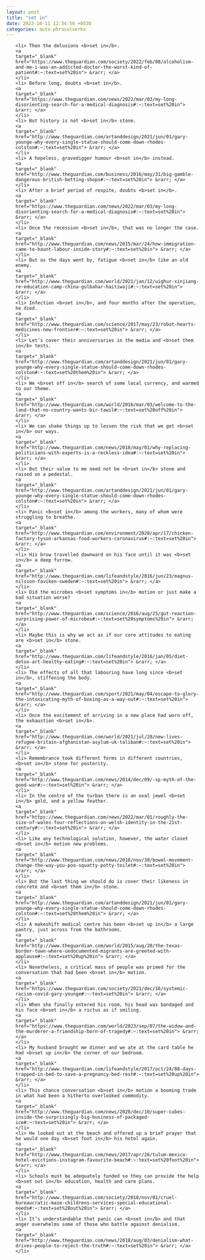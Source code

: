 ```yaml
---
layout: post
title: "set in"
date: 2023-10-11 12:34:56 +0530
categories: auto-phrasalverbs
---
```

<ol>

    <li> Then the delusions <b>set in</b>.
    <a 
    target="_blank" 
    href="https://www.theguardian.com/society/2022/feb/08/alcoholism-and-me-i-was-an-addicted-doctor-the-worst-kind-of-patient#:~:text=set%20in"> &rarr; </a>
    </li>
    <li> Before long, doubts <b>set in</b>.
    <a 
    target="_blank" 
    href="https://www.theguardian.com/news/2022/mar/03/my-long-disorienting-search-for-a-medical-diagnosis#:~:text=set%20in"> &rarr; </a>
    </li>
    <li> But history is not <b>set in</b> stone.
    <a 
    target="_blank" 
    href="http://www.theguardian.com/artanddesign/2021/jun/01/gary-younge-why-every-single-statue-should-come-down-rhodes-colston#:~:text=set%20in"> &rarr; </a>
    </li>
    <li> A hopeless, gravedigger humour <b>set in</b> instead.
    <a 
    target="_blank" 
    href="http://www.theguardian.com/business/2016/may/31/big-gamble-dangerous-british-betting-shops#:~:text=set%20in"> &rarr; </a>
    </li>
    <li> After a brief period of respite, doubts <b>set in</b>.
    <a 
    target="_blank" 
    href="https://www.theguardian.com/news/2022/mar/03/my-long-disorienting-search-for-a-medical-diagnosis#:~:text=set%20in"> &rarr; </a>
    </li>
    <li> Once the recession <b>set in</b>, that was no longer the case.
    <a 
    target="_blank" 
    href="http://www.theguardian.com/news/2015/mar/24/how-immigration-came-to-haunt-labour-inside-story#:~:text=set%20in"> &rarr; </a>
    </li>
    <li> But as the days went by, fatigue <b>set in</b> like an old enemy.
    <a 
    target="_blank" 
    href="http://www.theguardian.com/world/2021/jan/12/uighur-xinjiang-re-education-camp-china-gulbahar-haitiwaji#:~:text=set%20in"> &rarr; </a>
    </li>
    <li> Infection <b>set in</b>, and four months after the operation, he died.
    <a 
    target="_blank" 
    href="http://www.theguardian.com/science/2017/may/23/robot-hearts-medicines-new-frontier#:~:text=set%20in"> &rarr; </a>
    </li>
    <li> Let’s cover their anniversaries in the media and <b>set them in</b> tests.
    <a 
    target="_blank" 
    href="http://www.theguardian.com/artanddesign/2021/jun/01/gary-younge-why-every-single-statue-should-come-down-rhodes-colston#:~:text=set%20them%20in"> &rarr; </a>
    </li>
    <li> We <b>set off in</b> search of some local currency, and warmed to our theme.
    <a 
    target="_blank" 
    href="http://www.theguardian.com/world/2016/mar/03/welcome-to-the-land-that-no-country-wants-bir-tawil#:~:text=set%20off%20in"> &rarr; </a>
    </li>
    <li> We can shake things up to lessen the risk that we get <b>set in</b> our ways.
    <a 
    target="_blank" 
    href="http://www.theguardian.com/news/2018/may/01/why-replacing-politicians-with-experts-is-a-reckless-idea#:~:text=set%20in"> &rarr; </a>
    </li>
    <li> But their value to me need not be <b>set in</b> stone and raised on a pedestal.
    <a 
    target="_blank" 
    href="http://www.theguardian.com/artanddesign/2021/jun/01/gary-younge-why-every-single-statue-should-come-down-rhodes-colston#:~:text=set%20in"> &rarr; </a>
    </li>
    <li> Panic <b>set in</b> among the workers, many of whom were struggling to breathe.
    <a 
    target="_blank" 
    href="http://www.theguardian.com/environment/2020/apr/17/chicken-factory-tyson-arkansas-food-workers-coronavirus#:~:text=set%20in"> &rarr; </a>
    </li>
    <li> His brow travelled downward on his face until it was <b>set in</b> a deep furrow.
    <a 
    target="_blank" 
    href="http://www.theguardian.com/lifeandstyle/2016/jun/23/magnus-nilsson-faviken-sweden#:~:text=set%20in"> &rarr; </a>
    </li>
    <li> Did the microbes <b>set symptoms in</b> motion or just make a bad situation worse?
    <a 
    target="_blank" 
    href="http://www.theguardian.com/science/2016/aug/25/gut-reaction-surprising-power-of-microbes#:~:text=set%20symptoms%20in"> &rarr; </a>
    </li>
    <li> Maybe this is why we act as if our core attitudes to eating are <b>set in</b> stone.
    <a 
    target="_blank" 
    href="http://www.theguardian.com/lifeandstyle/2016/jan/05/diet-detox-art-healthy-eating#:~:text=set%20in"> &rarr; </a>
    </li>
    <li> The effects of all that labouring have long since <b>set in</b>, stiffening the body.
    <a 
    target="_blank" 
    href="http://www.theguardian.com/sport/2021/may/04/escape-to-glory-the-intoxicating-myth-of-boxing-as-a-way-out#:~:text=set%20in"> &rarr; </a>
    </li>
    <li> Once the excitement of arriving in a new place had worn off, the exhaustion <b>set in</b>.
    <a 
    target="_blank" 
    href="http://www.theguardian.com/world/2021/jul/20/new-lives-refugee-britain-afghanistan-asylum-uk-taliban#:~:text=set%20in"> &rarr; </a>
    </li>
    <li> Remembrance took different forms in different countries, <b>set in</b> stone for posterity.
    <a 
    target="_blank" 
    href="http://www.theguardian.com/news/2014/dec/09/-sp-myth-of-the-good-war#:~:text=set%20in"> &rarr; </a>
    </li>
    <li> In the centre of the turban there is an oval jewel <b>set in</b> gold, and a yellow feather.
    <a 
    target="_blank" 
    href="https://www.theguardian.com/news/2022/mar/01/roughly-the-size-of-wales-four-reflections-on-welsh-identity-in-the-21st-century#:~:text=set%20in"> &rarr; </a>
    </li>
    <li> Like any technological solution, however, the water closet <b>set in</b> motion new problems.
    <a 
    target="_blank" 
    href="http://www.theguardian.com/news/2018/nov/30/bowel-movement-change-the-way-you-poo-squatty-potty-toilet#:~:text=set%20in"> &rarr; </a>
    </li>
    <li> But the last thing we should do is cover their likeness in concrete and <b>set them in</b> stone.
    <a 
    target="_blank" 
    href="http://www.theguardian.com/artanddesign/2021/jun/01/gary-younge-why-every-single-statue-should-come-down-rhodes-colston#:~:text=set%20them%20in"> &rarr; </a>
    </li>
    <li> A makeshift medical centre has been <b>set up in</b> a large pantry, just across from the bathrooms.
    <a 
    target="_blank" 
    href="http://www.theguardian.com/world/2015/aug/20/the-texas-border-town-where-undocumented-migrants-are-greeted-with-applause#:~:text=set%20up%20in"> &rarr; </a>
    </li>
    <li> Nonetheless, a critical mass of people was primed for the conversation that had been <b>set in</b> motion.
    <a 
    target="_blank" 
    href="https://www.theguardian.com/society/2021/dec/16/systemic-racism-covid-gary-younge#:~:text=set%20in"> &rarr; </a>
    </li>
    <li> When she finally entered his room, his head was bandaged and his face <b>set in</b> a rictus as if smiling.
    <a 
    target="_blank" 
    href="https://www.theguardian.com/world/2023/sep/07/the-widow-and-the-murderer-a-friendship-born-of-tragedy#:~:text=set%20in"> &rarr; </a>
    </li>
    <li> My husband brought me dinner and we ate at the card table he had <b>set up in</b> the corner of our bedroom.
    <a 
    target="_blank" 
    href="http://www.theguardian.com/lifeandstyle/2017/oct/24/88-days-trapped-in-bed-to-save-a-pregnancy-bed-rest#:~:text=set%20up%20in"> &rarr; </a>
    </li>
    <li> This chance conversation <b>set in</b> motion a booming trade in what had been a hitherto overlooked commodity.
    <a 
    target="_blank" 
    href="http://www.theguardian.com/news/2020/dec/10/super-cubes-inside-the-surprisingly-big-business-of-packaged-ice#:~:text=set%20in"> &rarr; </a>
    </li>
    <li> He looked out at the beach and offered up a brief prayer that he would one day <b>set foot in</b> his hotel again.
    <a 
    target="_blank" 
    href="http://www.theguardian.com/news/2017/apr/26/tulum-mexico-hotel-evictions-instagram-favourite-beach#:~:text=set%20foot%20in"> &rarr; </a>
    </li>
    <li> Schools must be adequately funded so they can provide the help <b>set out in</b> education, health and care plans.
    <a 
    target="_blank" 
    href="http://www.theguardian.com/society/2018/nov/01/cruel-bureaucratic-maze-childrens-services-special-educational-needs#:~:text=set%20out%20in"> &rarr; </a>
    </li>
    <li> It’s understandable that panic can <b>set in</b> and that anger overwhelms some of those who battle against denialism.
    <a 
    target="_blank" 
    href="http://www.theguardian.com/news/2018/aug/03/denialism-what-drives-people-to-reject-the-truth#:~:text=set%20in"> &rarr; </a>
    </li>